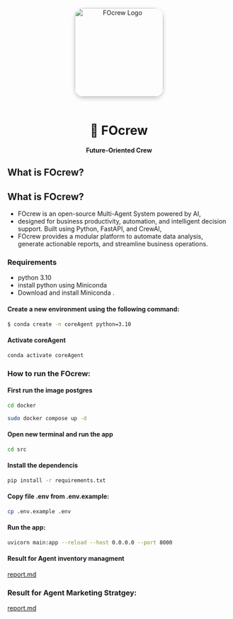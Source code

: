 <div align="center">
  <img src="https://github.com/user-attachments/assets/3b8011da-a3d2-4f51-acbd-b80e4d5fc604" 
       alt="FOcrew Logo" 
       width="200" 
       style="border-radius: 20px; box-shadow: 0 4px 10px rgba(0,0,0,0.2); margin-bottom: 20px;" />
</div>

<h1 align="center">🌟 FOcrew</h1>
<p align="center"><strong>Future-Oriented Crew</strong></p>

## What is FOcrew?


## What is FOcrew?

* FOcrew is an open-source Multi-Agent System powered by AI,
* designed for business productivity, automation, and intelligent decision support. Built using Python, FastAPI, and CrewAI,
* FOcrew provides a modular platform to automate data analysis, generate actionable reports, and streamline business operations.

### Requirements
* python 3.10 
* install python using Miniconda
* Download and install Miniconda .


#### Create a new environment using the following command:
```bash
$ conda create -n coreAgent python=3.10
```
#### Activate coreAgent
```bash
conda activate coreAgent
```
### How to run the FOcrew:

#### First run the image postgres 
```bash
cd docker
```
```bash
sudo docker compose up -d
```
#### Open new terminal and run the app

```bash
cd src
```
#### Install the dependencis
```bash
pip install -r requirements.txt
```

#### Copy file .env from .env.example:

```bash
cp .env.example .env
```

#### Run the app:
```bash
uvicorn main:app --reload --host 0.0.0.0 --port 8000
```

#### Result for Agent inventory managment 
[report.md](src/results/inventory_management/report.pdf)


### Result for Agent Marketing Stratgey:
[report.md](src/results/Agent_marketing/marketing_analysis_english.md )
